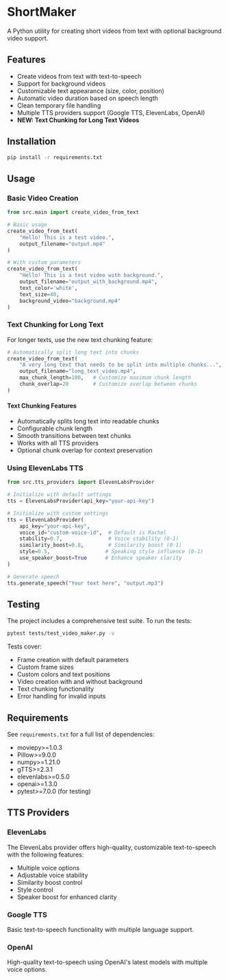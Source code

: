 # ShortMaker

A Python utility for creating short videos from text with optional background video support.

## Features

- Create videos from text with text-to-speech
- Support for background videos
- Customizable text appearance (size, color, position)
- Automatic video duration based on speech length
- Clean temporary file handling
- Multiple TTS providers support (Google TTS, ElevenLabs, OpenAI)
- **NEW: Text Chunking for Long Text Videos**

## Installation

```bash
pip install -r requirements.txt
```

## Usage

### Basic Video Creation

```python
from src.main import create_video_from_text

# Basic usage
create_video_from_text(
    "Hello! This is a test video.",
    output_filename="output.mp4"
)

# With custom parameters
create_video_from_text(
    "Hello! This is a test video with background.",
    output_filename="output_with_background.mp4",
    text_color='white',
    text_size=40,
    background_video="background.mp4"
)
```

### Text Chunking for Long Text

For longer texts, use the new text chunking feature:

```python
# Automatically split long text into chunks
create_video_from_text(
    "A very long text that needs to be split into multiple chunks...",
    output_filename="long_text_video.mp4",
    max_chunk_length=100,   # Customize maximum chunk length
    chunk_overlap=20        # Customize overlap between chunks
)
```

#### Text Chunking Features
- Automatically splits long text into readable chunks
- Configurable chunk length
- Smooth transitions between text chunks
- Works with all TTS providers
- Optional chunk overlap for context preservation

### Using ElevenLabs TTS

```python
from src.tts_providers import ElevenLabsProvider

# Initialize with default settings
tts = ElevenLabsProvider(api_key="your-api-key")

# Initialize with custom settings
tts = ElevenLabsProvider(
    api_key="your-api-key",
    voice_id="custom-voice-id",  # Default is Rachel
    stability=0.7,               # Voice stability (0-1)
    similarity_boost=0.8,        # Similarity boost (0-1)
    style=0.5,                  # Speaking style influence (0-1)
    use_speaker_boost=True      # Enhance speaker clarity
)

# Generate speech
tts.generate_speech("Your text here", "output.mp3")
```

## Testing

The project includes a comprehensive test suite. To run the tests:

```bash
pytest tests/test_video_maker.py -v
```

Tests cover:
- Frame creation with default parameters
- Custom frame sizes
- Custom colors and text positions
- Video creation with and without background
- Text chunking functionality
- Error handling for invalid inputs

## Requirements

See `requirements.txt` for a full list of dependencies:
- moviepy>=1.0.3
- Pillow>=9.0.0
- numpy>=1.21.0
- gTTS>=2.3.1
- elevenlabs>=0.5.0
- openai>=1.3.0
- pytest>=7.0.0 (for testing)

## TTS Providers

### ElevenLabs
The ElevenLabs provider offers high-quality, customizable text-to-speech with the following features:
- Multiple voice options
- Adjustable voice stability
- Similarity boost control
- Style control
- Speaker boost for enhanced clarity

### Google TTS
Basic text-to-speech functionality with multiple language support.

### OpenAI
High-quality text-to-speech using OpenAI's latest models with multiple voice options.
